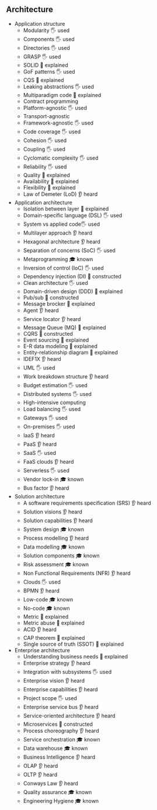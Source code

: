 ## Architecture

- Application structure
  - Modularity 🖐️ used
  - Components 🖐️ used
  - Directories 🖐️ used
  - GRASP 🖐️ used
  - SOLID 🙋 explained
  - GoF patterns 🖐️ used
  - CQS 🙋 explained
  - Leaking abstractions 🖐️ used
  - Multiparadigm code 🙋 explained
  - Contract programming 
  - Platform-agnostic 🖐️ used
  - Transport-agnostic
  - Framework-agnostic 🖐️ used
  - Code coverage 🖐️ used
  - Cohesion 🖐️ used
  - Coupling 🖐️ used
  - Cyclomatic complexity 🖐️ used
  - Reliability 🖐️ used
  - Quality 🙋 explained
  - Availability 🙋 explained
  - Flexibility 🙋 explained
  - Law of Demeter (LoD) 👂 heard
- Application architecture
  - Isolation between layer 🙋 explained
  - Domain-specific language (DSL) 🖐️ used
  - System vs applied code🖐️ used
  - Multilayer approach 👂 heard
  - Hexagonal architecture 👂 heard
  - Separation of concerns (SoC) 🖐️ used
  - Metaprogramming 🎓 known
  - Inversion of control (IoC) 🖐️ used
  - Dependency injection (DI) 🚀 constructed
  - Clean architecture 🖐️ used
  - Domain-driven design (DDD) 🙋 explained
  - Pub/sub 🚀 constructed
  - Message brocker 🙋 explained
  - Agent 👂 heard
  - Service locator 👂 heard
  - Message Queue (MQ) 🙋 explained
  - CQRS 🚀 constructed
  - Event sourcing 🙋 explained
  - E-R data modeling 🙋 explained
  - Entity-relationship diagram 🙋 explained
  - IDEF1X 👂 heard
  - UML 🖐️ used
  - Work breakdown structure 👂 heard
  - Budget estimation 🖐️ used
  - Distributed systems 🖐️ used
  - High-intensive computing
  - Load balancing 🖐️ used
  - Gateways 🖐️ used
  - On-premises 🖐️ used
  - IaaS 👂 heard
  - PaaS 👂 heard
  - SaaS 🖐️ used
  - FaaS clouds 👂 heard
  - Serverless 🖐️ used
  - Vendor lock-in 🎓 known
  - Bus factor 👂 heard
- Solution architecture
  - A software requirements specification (SRS) 👂 heard
  - Solution visions 👂 heard
  - Solution capabilities 👂 heard
  - System design 🎓 known
  - Process modelling 👂 heard
  - Data modelling 🎓 known
  - Solution components 🎓 known
  - Risk assessment 🎓 known
  - Non Functional Requirements (NFR) 👂 heard
  - Clouds 🖐️ used
  - BPMN 👂 heard
  - Low-code 🎓 known
  - No-code 🎓 known
  - Metric 🙋 explained
  - Metric abuse 🙋 explained
  - ACID 👂 heard
  - CAP theorem 🙋 explained
  - Single source of truth (SSOT) 🙋 explained
- Enterprise architecture
  - Understanding business needs 🙋 explained
  - Enterprise strategy 👂 heard
  - Integration with subsystems 🖐️ used
  - Enterprise vision 👂 heard
  - Enterprise capabilities 👂 heard
  - Project scope 🖐️ used
  - Enterprise service bus 👂 heard
  - Service-oriented architecture 👂 heard
  - Microservices 🚀 constructed
  - Process choreography 👂 heard
  - Service orchestration 🎓 known
  - Data warehouse 🎓 known
  - Business Intelligence 👂 heard
  - OLAP 👂 heard
  - OLTP 👂 heard
  - Conways Law 👂 heard
  - Quality assurance 🎓 known
  - Engineering Hygiene 🎓 known
